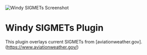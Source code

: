 ![Windy SIGMETs Screenshot](https://i.imgur.com/TZxqR9r.jpg)

# Windy SIGMETs Plugin

This plugin overlays current SIGMETs from [aviationweather.gov].(https://www.aviationweather.gov/)
